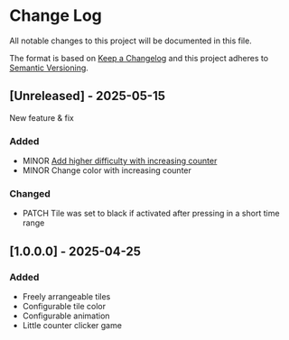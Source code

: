 # Change Log

All notable changes to this project will be documented in this file.

The format is based on [Keep a Changelog](http://keepachangelog.com/)
and this project adheres to [Semantic Versioning](http://semver.org/).

## [Unreleased] - 2025-05-15

New feature & fix

### Added

- MINOR [Add higher difficulty with increasing counter](https://github.com/Serveny/streamdeck-matrix/issues/1)
- MINOR Change color with increasing counter

### Changed

- PATCH Tile was set to black if activated after pressing in a short time range

## [1.0.0.0] - 2025-04-25

### Added

- Freely arrangeable tiles
- Configurable tile color
- Configurable animation
- Little counter clicker game

